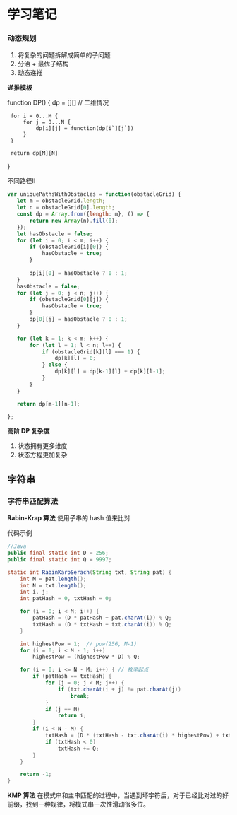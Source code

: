 # 学习笔记

 ### 动态规划

 1. 将复杂的问题拆解成简单的子问题
 2. 分治 + 最优子结构
 3. 动态递推

 **递推模板**

 function DP() {
     dp = [][] // 二维情况

     for i = 0...M {
         for j = 0...N {
             dp[i][j] = function(dp[i`][j`])
         }
     }

     return dp[M][N]
 }


 不同路径II
 ```javascript
 var uniquePathsWithObstacles = function(obstacleGrid) {
    let m = obstacleGrid.length;
    let n = obstacleGrid[0].length;
    const dp = Array.from({length: m}, () => {
        return new Array(n).fill(0);
    });
    let hasObstacle = false;
    for (let i = 0; i < m; i++) {
        if (obstacleGrid[i][0]) {
            hasObstacle = true;
        }
        
        dp[i][0] = hasObstacle ? 0 : 1;
    }
    hasObstacle = false;
    for (let j = 0; j < n; j++) {
        if (obstacleGrid[0][j]) {
            hasObstacle = true;
        }
        dp[0][j] = hasObstacle ? 0 : 1;
    }

    for (let k = 1; k < m; k++) {
        for (let l = 1; l < n; l++) {
            if (obstacleGrid[k][l] === 1) {
                dp[k][l] = 0;
            } else {
                dp[k][l] = dp[k-1][l] + dp[k][l-1];
            }
        }
    }

    return dp[m-1][n-1];

};
 ```

**高阶 DP 复杂度**
1. 状态拥有更多维度
2. 状态方程更加复杂

## 字符串

### 字符串匹配算法

**Rabin-Krap 算法**
使用子串的 hash 值来比对

代码示例

```java
//Java
public final static int D = 256;
public final static int Q = 9997;

static int RabinKarpSerach(String txt, String pat) {
    int M = pat.length();
    int N = txt.length();
    int i, j;
    int patHash = 0, txtHash = 0;

    for (i = 0; i < M; i++) {
        patHash = (D * patHash + pat.charAt(i)) % Q;
        txtHash = (D * txtHash + txt.charAt(i)) % Q;
    }

    int highestPow = 1;  // pow(256, M-1)
    for (i = 0; i < M - 1; i++) 
        highestPow = (highestPow * D) % Q;

    for (i = 0; i <= N - M; i++) { // 枚举起点
        if (patHash == txtHash) {
            for (j = 0; j < M; j++) {
                if (txt.charAt(i + j) != pat.charAt(j))
                    break;
            }
            if (j == M)
                return i;
        }
        if (i < N - M) {
            txtHash = (D * (txtHash - txt.charAt(i) * highestPow) + txt.charAt(i + M)) % Q;
            if (txtHash < 0)
                txtHash += Q;
        }
    }

    return -1;
}
```
 **KMP 算法**
在模式串和主串匹配的过程中，当遇到坏字符后，对于已经比对过的好前缀，找到一种规律，将模式串一次性滑动很多位。